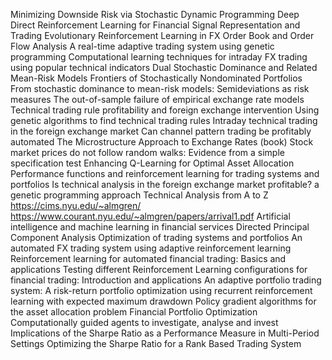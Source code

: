 Minimizing Downside Risk via Stochastic Dynamic Programming
Deep Direct Reinforcement Learning for Financial Signal Representation and Trading
Evolutionary Reinforcement Learning in FX Order Book and Order Flow Analysis
A real-time adaptive trading system using genetic programming
Computational learning techniques for intraday FX trading using popular technical indicators
Dual Stochastic Dominance and Related Mean-Risk Models
Frontiers of Stochastically Nondominated Portfolios
From stochastic dominance to mean-risk models: Semideviations as risk measures
The out-of-sample failure of empirical exchange rate models
Technical trading rule profitability and foreign exchange intervention
Using genetic algorithms to find technical trading rules
Intraday technical trading in the foreign exchange market
Can channel pattern trading be profitably automated
The Microstructure Approach to Exchange Rates (book)
Stock market prices do not follow random walks: Evidence from a simple specification test
Enhancing Q-Learning for Optimal Asset Allocation
Performance functions and reinforcement learning for trading systems and portfolios
Is technical analysis in the foreign exchange market profitable? a genetic programming approach
Technical Analysis from A to Z
https://cims.nyu.edu/~almgren/
https://www.courant.nyu.edu/~almgren/papers/arrival1.pdf
Artificial intelligence and machine learning in financial services
Directed Principal Component Analysis
Optimization of trading systems and portfolios
An automated FX trading system using adaptive reinforcement learning
Reinforcement learning for automated financial trading: Basics and applications
Testing different Reinforcement Learning configurations for financial trading: Introduction and applications
An adaptive portfolio trading system: A risk-return portfolio optimization using recurrent reinforcement learning with expected maximum drawdown
Policy gradient algorithms for the asset allocation problem
Financial Portfolio Optimization Computationally guided agents to investigate, analyse and invest
Implications of the Sharpe Ratio as a Performance Measure in Multi-Period Settings
Optimizing the Sharpe Ratio for a Rank Based Trading System